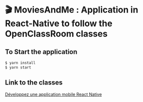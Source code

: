 # 🎬 MoviesAndMe : Application in React-Native to follow the OpenClassRoom classes

## To Start the application

```sh
$ yarn install
$ yarn start
```

## Link to the classes

[Développez une application mobile React Native](https://openclassrooms.com/fr/courses/4902061-developpez-une-application-mobile-react-native)
